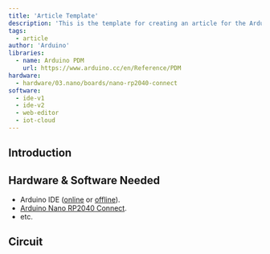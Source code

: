```yaml
---
title: 'Article Template'
description: 'This is the template for creating an article for the Arduino Documentation website.'
tags: 
  - article
author: 'Arduino'
libraries:
  - name: Arduino PDM
    url: https://www.arduino.cc/en/Reference/PDM
hardware:
  - hardware/03.nano/boards/nano-rp2040-connect
software:
  - ide-v1
  - ide-v2
  - web-editor
  - iot-cloud
---
```


<!--Update the frontmatter above with information that fits your article. Remove the section that are not relevant or filled in. Note that you must at least fill in the title, description and author.-->

## Introduction

<!-- Write a short introduction to the article. This should be maximum three sentences long and summarize what the article is about. -->

## Hardware & Software Needed

<!-- List the hardware and software needed. This could be the IDEs, libraries but also the hardware such as the board for example. Make sure to link to whatever you are listing. -->

- Arduino IDE ([online](https://create.arduino.cc/) or [offline](https://www.arduino.cc/en/main/software)).
- [Arduino Nano RP2040 Connect](https://store.arduino.cc/nano-rp2040-connect).
- etc.

## Circuit

<!-- Add the image of the circuit here. This section should not need any text following the image, only a well thought alternative image text. -->